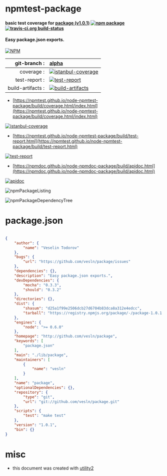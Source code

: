 # npmtest-package

#### basic test coverage for  [package (v1.0.1)](http://github.com/vesln/package)  [![npm package](https://img.shields.io/npm/v/npmtest-package.svg?style=flat-square)](https://www.npmjs.org/package/npmtest-package) [![travis-ci.org build-status](https://api.travis-ci.org/npmtest/node-npmtest-package.svg)](https://travis-ci.org/npmtest/node-npmtest-package)

#### Easy package.json exports.

[![NPM](https://nodei.co/npm/package.png?downloads=true&downloadRank=true&stars=true)](https://www.npmjs.com/package/package)

| git-branch : | [alpha](https://github.com/npmtest/node-npmtest-package/tree/alpha)|
|--:|:--|
| coverage : | [![istanbul-coverage](https://npmtest.github.io/node-npmtest-package/build/coverage.badge.svg)](https://npmtest.github.io/node-npmtest-package/build/coverage.html/index.html)|
| test-report : | [![test-report](https://npmtest.github.io/node-npmtest-package/build/test-report.badge.svg)](https://npmtest.github.io/node-npmtest-package/build/test-report.html)|
| build-artifacts : | [![build-artifacts](https://npmtest.github.io/node-npmtest-package/glyphicons_144_folder_open.png)](https://github.com/npmtest/node-npmtest-package/tree/gh-pages/build)|

- [https://npmtest.github.io/node-npmtest-package/build/coverage.html/index.html](https://npmtest.github.io/node-npmtest-package/build/coverage.html/index.html)

[![istanbul-coverage](https://npmtest.github.io/node-npmtest-package/build/screenCapture.buildCi.browser.%252Ftmp%252Fbuild%252Fcoverage.lib.html.png)](https://npmtest.github.io/node-npmtest-package/build/coverage.html/index.html)

- [https://npmtest.github.io/node-npmtest-package/build/test-report.html](https://npmtest.github.io/node-npmtest-package/build/test-report.html)

[![test-report](https://npmtest.github.io/node-npmtest-package/build/screenCapture.buildCi.browser.%252Ftmp%252Fbuild%252Ftest-report.html.png)](https://npmtest.github.io/node-npmtest-package/build/test-report.html)

- [https://npmdoc.github.io/node-npmdoc-package/build/apidoc.html](https://npmdoc.github.io/node-npmdoc-package/build/apidoc.html)

[![apidoc](https://npmdoc.github.io/node-npmdoc-package/build/screenCapture.buildCi.browser.%252Ftmp%252Fbuild%252Fapidoc.html.png)](https://npmdoc.github.io/node-npmdoc-package/build/apidoc.html)

![npmPackageListing](https://npmtest.github.io/node-npmtest-package/build/screenCapture.npmPackageListing.svg)

![npmPackageDependencyTree](https://npmtest.github.io/node-npmtest-package/build/screenCapture.npmPackageDependencyTree.svg)



# package.json

```json

{
    "author": {
        "name": "Veselin Todorov"
    },
    "bugs": {
        "url": "https://github.com/vesln/package/issues"
    },
    "dependencies": {},
    "description": "Easy package.json exports.",
    "devDependencies": {
        "mocha": "0.3.3",
        "should": "0.3.2"
    },
    "directories": {},
    "dist": {
        "shasum": "d25a1f99e2506dcb27d6704b83dca8a312e4edcc",
        "tarball": "https://registry.npmjs.org/package/-/package-1.0.1.tgz"
    },
    "engines": {
        "node": ">= 0.6.0"
    },
    "homepage": "http://github.com/vesln/package",
    "keywords": [
        "package.json"
    ],
    "main": "./lib/package",
    "maintainers": [
        {
            "name": "vesln"
        }
    ],
    "name": "package",
    "optionalDependencies": {},
    "repository": {
        "type": "git",
        "url": "git://github.com/vesln/package.git"
    },
    "scripts": {
        "test": "make test"
    },
    "version": "1.0.1",
    "bin": {}
}
```



# misc
- this document was created with [utility2](https://github.com/kaizhu256/node-utility2)
